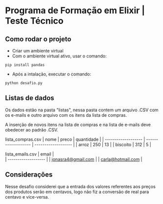 # Programa de Formação em Elixir | Teste Técnico

## Como rodar o projeto

- Criar um ambiente virtual
- Com o ambiente virtual ativo, usar o comando:
```
pip install pandas
```
- Após a intalação, executar o comando: 
```
python desafio.py
```

## Listas de dados

Os dados estão na pasta "listas", nessa pasta contem um arquivo .CSV com os e-mails e outro arquivo com os itens da lista de compras.

A inserção de novos itens na lista de compras e na lista de e-mails deve obedecer ao padrão .CSV.

lista_compras.csv
|  nome  |  preco  | quantidade  |
| ------------------- | ------------------- | ------------------- |
|  arroz |  250 |  13 |
|  biscoito |  312  |  5  |

lista_emails.csv
|  email  |  
| ------------------- |
|  jonasra4@gmail.com | 
|  carla@hotmail.com | 

## Considerações

Nesse desafio considerei que a entrada dos valores referentes aos preços dos produtos serão em centavos, logo não fiz a conversão de real para centavo e vice-versa.

